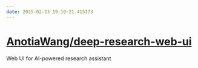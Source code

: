 ```yaml
---
date: 2025-02-23 19:10:21.415173
---
```


# [AnotiaWang/deep-research-web-ui](https://github.com/AnotiaWang/deep-research-web-ui)

Web UI for AI-powered research assistant